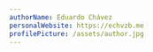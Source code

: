 ```yaml
---
authorName: Eduardo Chávez
personalWebsite: https://echvzb.me
profilePicture: /assets/author.jpg
---
```

